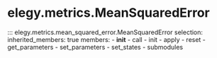 
# elegy.metrics.MeanSquaredError

::: elegy.metrics.mean_squared_error.MeanSquaredError
    selection:
        inherited_members: true
        members:
            - __init__
            - call
            - init
            - apply
            - reset
            - get_parameters
            - set_parameters
            - set_states
            - submodules
        